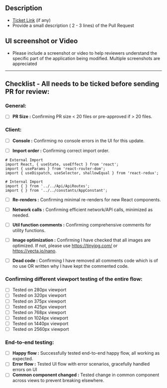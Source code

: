 ## Description

- [Ticket Link](#) (if any)
- Provide a small description ( 2 - 3 lines) of the Pull Request

## UI screenshot or Video

- Please include a screenshot or video to help reviewers understand the specific part of the application being modified. Multiple screenshots are appreciated

---

## Checklist - All needs to be ticked before sending PR for review:

### General:

- [ ] **PR Size :** Confirming PR size < 20 files or pre-approved if > 20 files.

### Client:

- [ ] **Console :** Confirming no console errors in the UI for this update.

- [ ] **Import order :** Confirming correct import order.

```
# External Import
import React, { useState, useEffect } from 'react';
import { useParams } from 'react-router-dom';
import { useDispatch, useSelector, shallowEqual } from 'react-redux';

# Internal Import
import { } from '../../Api/ApiRoutes';
import { } from '../../constants/AppConstant';
```

- [ ] **Re-renders :** Confirming minimal re-renders for new React components.

- [ ] **Network calls :** Confirming efficient network/API calls, minimized as needed.

- [ ] **Util function comments :** Confirming comprehensive comments for utility functions.

- [ ] **Image optimization :** Confirming I have checked that all images are optimized. If not, please use https://tinyjpg.com/ or https://vecta.io/nano.

- [ ] **Dead code :** Confirming I have removed all comments code which is of no use OR written why I have kept the commented code.

### Confirming different viewport testing of the entire flow:

- [ ] Tested on 280px viewport
- [ ] Tested on 320px viewport
- [ ] Tested on 375px viewport
- [ ] Tested on 425px viewport
- [ ] Tested on 768px viewport
- [ ] Tested on 1024px viewport
- [ ] Tested on 1440px viewport
- [ ] Tested on 2560px viewport

### End-to-end testing:

- [ ] **Happy flow :** Successfully tested end-to-end happy flow, all working as expected.
- [ ] **Error flow :** Tested UI flow with error scenarios, gracefully handled errors on UI
- [ ] **Common component changed :** Tested change in common component across views to prevent breaking elsewhere.
